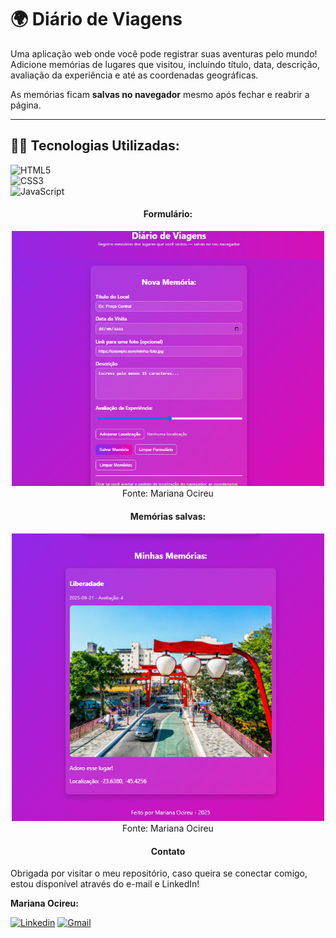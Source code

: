 # 🌍 Diário de Viagens  
Uma aplicação web onde você pode registrar suas aventuras pelo mundo!  
Adicione memórias de lugares que visitou, incluindo título, data, descrição, avaliação da experiência e até as coordenadas geográficas.  

As memórias ficam **salvas no navegador** mesmo após fechar e reabrir a página.  

---
## 👩‍💻 Tecnologias Utilizadas:

![HTML5](https://img.shields.io/badge/HTML5-E34F26?style=for-the-badge&logo=html5&logoColor=white)  
![CSS3](https://img.shields.io/badge/CSS3-1572B6?style=for-the-badge&logo=css3&logoColor=white)  
![JavaScript](https://img.shields.io/badge/JavaScript-F7DF1E?style=for-the-badge&logo=javascript&logoColor=black)  

<div align="center">
  <h4>Formulário:</h4>
  <img width="500" src="https://github.com/marisouza31/DiarioViagens/blob/main/Formulario.png"><br>
   Fonte: Mariana Ocireu
</div>

<div align="center">
  <h4>Memórias salvas:</h4>
  <img width="500" src="https://github.com/marisouza31/DiarioViagens/blob/main/memorias.png"><br>
   Fonte: Mariana Ocireu
</div>

<div align="center">
  <h4>Contato</h4>
  </div>

Obrigada por visitar o meu repositório, caso queira se conectar comigo, estou disponível através do e-mail e LinkedIn!

**Mariana Ocireu:**

[![Linkedin](https://img.shields.io/badge/LinkedIn-%230077B5?style=for-the-badge&logo=linkedin&logoColor=white)](https://www.linkedin.com/in/marianaociz/)
[![Gmail](https://img.shields.io/badge/Gmail-D14836?style=for-the-badge&logo=gmail&logoColor=white)](mailto:marianaocireu@gmail.com)
